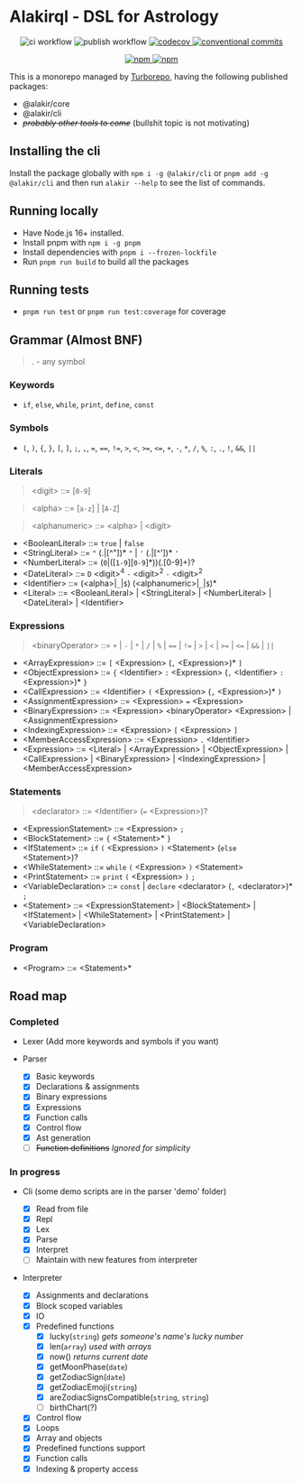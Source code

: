 # Alakirql - DSL for Astrology

<p align="center">
  <img alt="ci workflow" src="https://github.com/prenaissance/alakirql/actions/workflows/ci.yml/badge.svg"/>
  <img alt="publish workflow" src="https://github.com/prenaissance/alakirql/actions/workflows/publish.yml/badge.svg"/>
  <a href="https://codecov.io/gh/prenaissance/alakirql" target="_blank">
    <img alt="codecov" src="https://codecov.io/gh/prenaissance/alakirql/branch/master/graph/badge.svg?token=OYGG9ZKOAF">
  </a>
  <a href="https://conventionalcommits.org" target="_blank">
    <img alt="conventional commits" src="https://img.shields.io/badge/Conventional%20Commits-1.0.0-%23FE5196?logo=conventionalcommits&logoColor=white">
  </a>
</p>

<p align="center">
  <a href="https://www.npmjs.com/package/@alakir/core">
    <img alt="npm" src="https://img.shields.io/npm/v/@alakir/core?label=%40alakir%2Fcore">
  </a>
  <a href="https://www.npmjs.com/package/@alakir/cli">
    <img alt="npm" src="https://img.shields.io/npm/v/@alakir/cli?label=%40alakir%2Fcli">
  </a>
</p>

This is a monorepo managed by [Turborepo](https://turbo.build/repo), having the following published packages:

- @alakir/core
- @alakir/cli
- ~~_probably other tools to come_~~ (bullshit topic is not motivating)

## Installing the cli

Install the package globally with `npm i -g @alakir/cli` or `pnpm add -g @alakir/cli` and then run `alakir --help` to see the list of commands.

## Running locally

- Have Node.js 16+ installed.
- Install pnpm with `npm i -g pnpm`
- Install dependencies with `pnpm i --frozen-lockfile`
- Run `pnpm run build` to build all the packages

## Running tests

- `pnpm run test` or `pnpm run test:coverage` for coverage

## Grammar (Almost BNF)

> . - any symbol

### Keywords

- `if`, `else`, `while`, `print`, `define`, `const`

### Symbols

- `(`, `)`, `{`, `}`, `[`, `]`, `;`, `,`, `=`, `==`, `!=`, `>`, `<`, `>=`, `<=`, `+`, `-`, `*`, `/`, `%`, `:`, `.`, `!`, `&&`, `||`

### Literals

> \<digit\> ::= [`0-9`]

> \<alpha\> ::= [`a-z`] | [`A-Z`]

> \<alphanumeric\> ::= \<alpha\> | \<digit\>

- \<BooleanLiteral\> ::= `true` | `false`
- \<StringLiteral\> ::= `"` \(\.|[^"\]\)\* `"` | `'` \(\.|[^'\]\)\* `'`
- \<NumberLiteral\> ::= \(`0`|([`1-9`][`0-9`]\*)\)\(\.[0-9]+\)\?
- \<DateLiteral\> ::= `D` \<digit\><sup>4</sup> `-` \<digit\><sup>2</sup> `-` \<digit\><sup>2</sup>
- \<Identifier\> ::= \(\<alpha\>|`_`|`$`\) \(\<alphanumeric\>|`_`|`$`\)\*
- \<Literal\> ::= \<BooleanLiteral\> | \<StringLiteral\> | \<NumberLiteral\> | \<DateLiteral\> | \<Identifier\>

### Expressions

> \<binaryOperator\> ::= `+` | `-` | `*` | `/` | `%` | `==` | `!=` | `>` | `<` | `>=` | `<=` | `&&` | `||`

- \<ArrayExpression\> ::= `[` \<Expression\> (`,` \<Expression\>)\* `]`
- \<ObjectExpression\> ::= `{` \<Identifier\> `:` \<Expression\> (`,` \<Identifier\> `:` \<Expression\>)\* `}`
- \<CallExpression\> ::= \<Identifier\> `(` \<Expression\> (`,` \<Expression\>)\* `)`
- \<AssignmentExpression\> ::= \<Expression\> `=` \<Expression\>
- \<BinaryExpression\> ::= \<Expression\> \<binaryOperator\> \<Expression\> | \<AssignmentExpression\>
- \<IndexingExpression\> ::= \<Expression\> `[` \<Expression\> `]`
- \<MemberAccessExpression\> ::= \<Expression\> `.` \<Identifier\>
- \<Expression\> ::= \<Literal\> | \<ArrayExpression\> | \<ObjectExpression\> | \<CallExpression\> | \<BinaryExpression\> | \<IndexingExpression\> | \<MemberAccessExpression\>

### Statements

> \<declarator\> ::= \<Identifier\> (`=` \<Expression\>)?

- \<ExpressionStatement\> ::= \<Expression\> `;`
- \<BlockStatement\> ::= `{` \<Statement\>\* `}`
- \<IfStatement\> ::= `if` `(` \<Expression\> `)` \<Statement\> (`else` \<Statement\>)?
- \<WhileStatement\> ::= `while` `(` \<Expression\> `)` \<Statement\>
- \<PrintStatement\> ::= `print` `(` \<Expression\> `)` `;`
- \<VariableDeclaration\> ::= `const` | `declare` \<declarator\> (`,` \<declarator\>)\* `;`
- \<Statement\> ::= \<ExpressionStatement\> | \<BlockStatement\> | \<IfStatement\> | \<WhileStatement\> | \<PrintStatement\> | \<VariableDeclaration\>

### Program

- \<Program\> ::= \<Statement\>\*

## Road map

### Completed

- Lexer (Add more keywords and symbols if you want)

- Parser

  - [x] Basic keywords
  - [x] Declarations & assignments
  - [x] Binary expressions
  - [x] Expressions
  - [x] Function calls
  - [x] Control flow
  - [x] Ast generation
  - [ ] ~~Function definitions~~ _Ignored for simplicity_

### In progress

- Cli (some demo scripts are in the parser 'demo' folder)

  - [x] Read from file
  - [x] Repl
  - [x] Lex
  - [x] Parse
  - [x] Interpret
  - [ ] Maintain with new features from interpreter

- Interpreter
  - [x] Assignments and declarations
  - [x] Block scoped variables
  - [x] IO
  - [x] Predefined functions
    - [x] lucky(`string`) _gets someone's name's lucky number_
    - [x] len(`array`) _used with arrays_
    - [x] now() _returns current date_
    - [x] getMoonPhase(`date`)
    - [x] getZodiacSign(`date`)
    - [x] getZodiacEmoji(`string`)
    - [x] areZodiacSignsCompatible(`string`, `string`)
    - [ ] birthChart(?)
  - [x] Control flow
  - [x] Loops
  - [x] Array and objects
  - [x] Predefined functions support
  - [x] Function calls
  - [x] Indexing & property access
